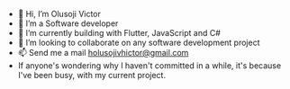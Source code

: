 - 👋 Hi, I’m Olusoji Victor
- 👀 I’m a Software developer
- 🌱 I’m currently building with Flutter, JavaScript and C#
- 💞️ I’m looking to collaborate on any software development project
- 📫 Send me a mail holusojivhictor@gmail.com
- If anyone's wondering why I haven't committed in a while, it's because I've been busy, with my current project.

<!---
holusojivhictor/holusojivhictor is a ✨ special ✨ repository because its `README.md` (this file) appears on your GitHub profile.
You can click the Preview link to take a look at your changes.
--->
